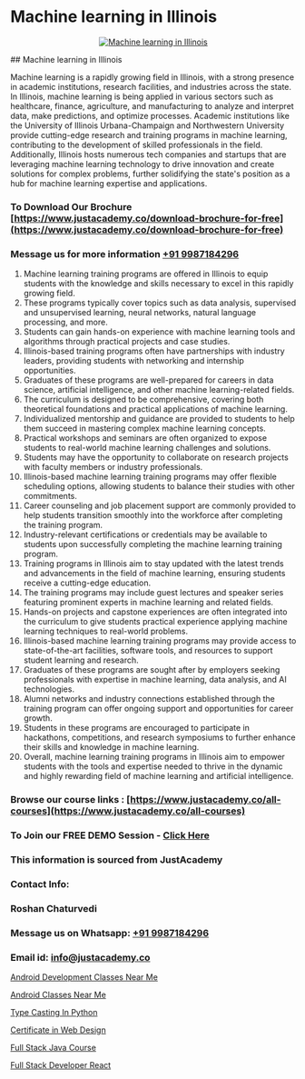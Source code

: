 # Machine learning in Illinois

<p align="center">
  <a href="https://justacademy.co/course-detail/machine-learning">
    <img src="https://justacademy.co/storage2/course_image/1709713428_course_image.webp" alt="Machine learning in Illinois">
  </a>
</p>
## Machine learning in Illinois

Machine learning is a rapidly growing field in Illinois, with a strong presence in academic institutions, research facilities, and industries across the state. In Illinois, machine learning is being applied in various sectors such as healthcare, finance, agriculture, and manufacturing to analyze and interpret data, make predictions, and optimize processes. Academic institutions like the University of Illinois Urbana-Champaign and Northwestern University provide cutting-edge research and training programs in machine learning, contributing to the development of skilled professionals in the field. Additionally, Illinois hosts numerous tech companies and startups that are leveraging machine learning technology to drive innovation and create solutions for complex problems, further solidifying the state's position as a hub for machine learning expertise and applications.
### To Download Our Brochure [https://www.justacademy.co/download-brochure-for-free](https://www.justacademy.co/download-brochure-for-free)
### Message us for more information [+91 9987184296](https://api.whatsapp.com/send?phone=919987184296)
1) Machine learning training programs are offered in Illinois to equip students with the knowledge and skills necessary to excel in this rapidly growing field.
2) These programs typically cover topics such as data analysis, supervised and unsupervised learning, neural networks, natural language processing, and more.
3) Students can gain hands-on experience with machine learning tools and algorithms through practical projects and case studies.
4) Illinois-based training programs often have partnerships with industry leaders, providing students with networking and internship opportunities.
5) Graduates of these programs are well-prepared for careers in data science, artificial intelligence, and other machine learning-related fields.
6) The curriculum is designed to be comprehensive, covering both theoretical foundations and practical applications of machine learning.
7) Individualized mentorship and guidance are provided to students to help them succeed in mastering complex machine learning concepts.
8) Practical workshops and seminars are often organized to expose students to real-world machine learning challenges and solutions.
9) Students may have the opportunity to collaborate on research projects with faculty members or industry professionals.
10) Illinois-based machine learning training programs may offer flexible scheduling options, allowing students to balance their studies with other commitments.
11) Career counseling and job placement support are commonly provided to help students transition smoothly into the workforce after completing the training program.
12) Industry-relevant certifications or credentials may be available to students upon successfully completing the machine learning training program.
13) Training programs in Illinois aim to stay updated with the latest trends and advancements in the field of machine learning, ensuring students receive a cutting-edge education.
14) The training programs may include guest lectures and speaker series featuring prominent experts in machine learning and related fields.
15) Hands-on projects and capstone experiences are often integrated into the curriculum to give students practical experience applying machine learning techniques to real-world problems.
16) Illinois-based machine learning training programs may provide access to state-of-the-art facilities, software tools, and resources to support student learning and research.
17) Graduates of these programs are sought after by employers seeking professionals with expertise in machine learning, data analysis, and AI technologies.
18) Alumni networks and industry connections established through the training program can offer ongoing support and opportunities for career growth.
19) Students in these programs are encouraged to participate in hackathons, competitions, and research symposiums to further enhance their skills and knowledge in machine learning.
20) Overall, machine learning training programs in Illinois aim to empower students with the tools and expertise needed to thrive in the dynamic and highly rewarding field of machine learning and artificial intelligence.

### Browse our course links : [https://www.justacademy.co/all-courses](https://www.justacademy.co/all-courses) 
### To Join our FREE DEMO Session - [Click Here](https://www.justacademy.co/register-for-course-demo)


### This information is sourced from JustAcademy
### Contact Info:
### Roshan Chaturvedi
### Message us on Whatsapp: [+91 9987184296](https://api.whatsapp.com/send?phone=919987184296)
### Email id: [info@justacademy.co](mailto:info@justacademy.co)
                
[Android Development Classes Near Me](https://www.linkedin.com/pulse/android-development-classes-near-me-justacademy-pune-sezif/)

[Android Classes Near Me](https://www.linkedin.com/pulse/android-classes-near-me-software-training-sunnyvale-7suhf/)

[Type Casting In Python](https://medium.com/@mahi3106/type-casting-in-python-aba2928b2802)

[Certificate in Web Design](https://medium.com/@ranemanish460/certificate-in-web-design-8c1366ff73c1)

[Full Stack Java Course](https://justacademyin.github.io/justacademy/full-stack-java-course)

[Full Stack Developer React](https://justacademyin.github.io/justacademy/full-stack-developer-react)

